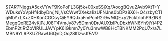 $START$NjqgsA5cxVYwF9KoPoFL3Gj5k+00xeSSjXq/AoogBQvu2Avb9XtT+YWDuksYxVpHf4dbyDn/jNlj//sCWwf2Xeka1izUFNJns0bDPz8X6i+Q4/zbyCTIqMbYxLX+zXHKonCGCsyQiEY9QJxaFmPcnR2r9wMQE+y2FcktrlohP9ZINSMegqQoRE24vKjPJJ08T4VmJy87v5Dmn0DrJAUXbIPuDbxhWN6Yh9jYt4PZEbmP2tiRtZoVIRULJAVYpK6IGkmn7y0Yu3mwWB8HcTBNKMM2PqU7x/a7LMBN9YL9PXUZRawU6QnDjOq28lfIzwJf$END$